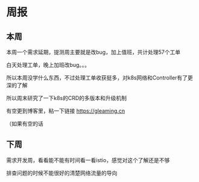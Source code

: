 # 周报

## 本周
本周一个需求延期，提测周主要就是改bug，加上值班，共计处理57个工单

白天处理工单，晚上加班改bug。。。

所以本周没学什么东西，不过处理工单收获挺多，对k8s网络和Controller有了更深的了解

所以周末研究了一下k8s的CRD的多版本和升级机制

有空更到博客里，粘一下链接 https://gleaming.cn

（如果有空的话

## 下周
需求开发周，看看能不能有时间看一看istio，感觉对这个了解还是不够

排查问题的时候不能很好的清楚网络流量的导向